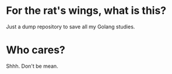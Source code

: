 # For the rat's wings, what is this? 

Just a dump repository to save all my Golang studies. 
# Who cares? 

Shhh. Don't be mean. 

